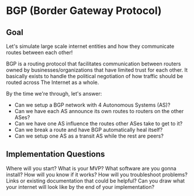 # BGP (Border Gateway Protocol)

## Goal

Let's simulate large scale internet entities and how they communicate routes between each other!

BGP is a routing protocol that facilitates communication between routers owned by businesses/organizations that have limited trust for each other. It basically exists to handle the political negotiation of how traffic should be routed across The Internet as a whole.

By the time we're through, let's answer:

- Can we setup a BGP network with 4 Autonomous Systems (AS)?
- Can we have each AS announce its own routes to routers on the other ASes?
- Can we have one AS influence the routes other ASes take to get to it?
- Can we break a route and have BGP automatically heal itself?
- Can we setup one AS as a transit AS while the rest are peers?

## Implementation Questions

Where will you start? What is your MVP?
What software are you gonna install?
How will you know if it works?
How will you troubleshoot problems?
Links or existing documentation that could be helpful?
Can you draw what your internet will look like by the end of your implementation?
